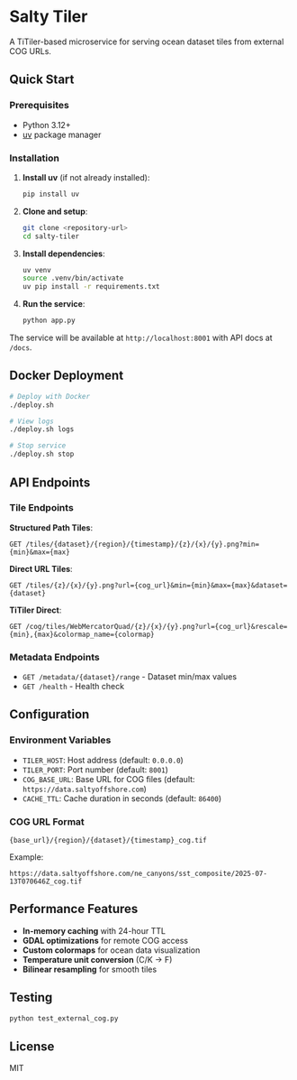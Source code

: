# Salty Tiler

A TiTiler-based microservice for serving ocean dataset tiles from external COG URLs.

## Quick Start

### Prerequisites
- Python 3.12+
- [uv](https://docs.astral.sh/uv/) package manager

### Installation

1. **Install uv** (if not already installed):
   ```bash
   pip install uv
   ```

2. **Clone and setup**:
   ```bash
   git clone <repository-url>
   cd salty-tiler
   ```

3. **Install dependencies**:
   ```bash
   uv venv
   source .venv/bin/activate
   uv pip install -r requirements.txt
   ```

4. **Run the service**:
   ```bash
   python app.py
   ```

The service will be available at `http://localhost:8001` with API docs at `/docs`.

## Docker Deployment

```bash
# Deploy with Docker
./deploy.sh

# View logs
./deploy.sh logs

# Stop service
./deploy.sh stop
```

## API Endpoints

### Tile Endpoints

**Structured Path Tiles**:
```
GET /tiles/{dataset}/{region}/{timestamp}/{z}/{x}/{y}.png?min={min}&max={max}
```

**Direct URL Tiles**:
```
GET /tiles/{z}/{x}/{y}.png?url={cog_url}&min={min}&max={max}&dataset={dataset}
```

**TiTiler Direct**:
```
GET /cog/tiles/WebMercatorQuad/{z}/{x}/{y}.png?url={cog_url}&rescale={min},{max}&colormap_name={colormap}
```

### Metadata Endpoints

- `GET /metadata/{dataset}/range` - Dataset min/max values
- `GET /health` - Health check

## Configuration

### Environment Variables
- `TILER_HOST`: Host address (default: `0.0.0.0`)
- `TILER_PORT`: Port number (default: `8001`)
- `COG_BASE_URL`: Base URL for COG files (default: `https://data.saltyoffshore.com`)
- `CACHE_TTL`: Cache duration in seconds (default: `86400`)

### COG URL Format
```
{base_url}/{region}/{dataset}/{timestamp}_cog.tif
```

Example:
```
https://data.saltyoffshore.com/ne_canyons/sst_composite/2025-07-13T070646Z_cog.tif
```

## Performance Features

- **In-memory caching** with 24-hour TTL
- **GDAL optimizations** for remote COG access
- **Custom colormaps** for ocean data visualization
- **Temperature unit conversion** (C/K → F)
- **Bilinear resampling** for smooth tiles

## Testing

```bash
python test_external_cog.py
```

## License

MIT